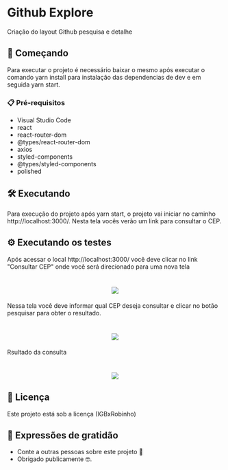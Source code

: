# Github Explore

Criação do layout Github pesquisa e detalhe

## 🚀 Começando

Para executar o projeto é necessário baixar o mesmo após executar o comando yarn install para instalação das dependencias de dev e em seguida yarn start.

### 📋 Pré-requisitos

* Visual Studio Code
* react
* react-router-dom
* @types/react-router-dom
* axios
* styled-components
* @types/styled-components
* polished

## 🛠️ Executando 
Para execução do projeto após yarn start, o projeto vai iniciar no caminho http://localhost:3000/. Nesta tela vocês verão um link para consultar o CEP.
 
  
## ⚙️ Executando os testes

Após acessar o local http://localhost:3000/ você deve clicar no link "Consultar CEP" onde você será direcionado para uma nova tela
<h1 align="center">
    <img src="https://user-images.githubusercontent.com/14117524/114804255-6b316380-9d77-11eb-8107-43e16a7031fa.png">
</h1>

Nessa tela você deve informar qual CEP deseja consultar e clicar no botão pesquisar para obter o resultado.
<h1 align="center">
    <img src="https://user-images.githubusercontent.com/14117524/114804588-eb57c900-9d77-11eb-9b1e-cb32a509b85a.png">
</h1>

Rsultado da consulta
<h1 align="center">
    <img src="https://user-images.githubusercontent.com/14117524/114804688-15a98680-9d78-11eb-9e04-d308a5091b70.png">
</h1>

## 📄 Licença

Este projeto está sob a licença (IGBxRobinho)

## 🎁 Expressões de gratidão

* Conte a outras pessoas sobre este projeto 📢
* Obrigado publicamente 🤓.
